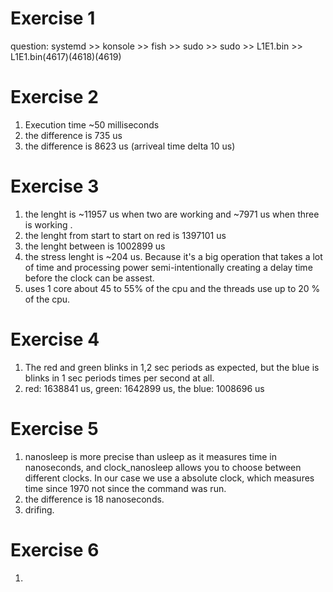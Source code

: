 # Exercise 1
question:
systemd >> konsole >> fish >> sudo >> sudo >> L1E1.bin >> L1E1.bin(4617)(4618)(4619)

# Exercise 2
1. Execution time ~50 milliseconds
2. the difference is 735 us
3. the difference is 8623 us (arriveal time delta 10 us)

# Exercise 3
1. the lenght is ~11957 us when two are working and ~7971 us when three is working .
2. the lenght from start to start on red is 1397101 us
3. the lenght between is 1002899 us
4. the stress lenght is ~204 us. Because it's a big operation that takes a lot of time and processing power semi-intentionally creating a delay time before the clock can be assest.
5. uses 1 core about 45 to 55% of the cpu and the threads use up to 20 % of the cpu.

# Exercise 4
1) The red and green blinks in 1,2 sec periods as expected, but the blue is blinks in 1 sec periods times per second at all.
2) red: 1638841 us, green: 1642899 us, the blue: 1008696 us

# Exercise 5 
1. nanosleep is more precise than usleep as it measures time in nanoseconds, and clock_nanosleep allows you to choose between different clocks. In our case we use a absolute clock, which measures time since 1970 not since the command was run.
2. the difference is 18 nanoseconds.
3. drifing.

# Exercise 6
1.
